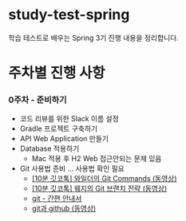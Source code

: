 # study-test-spring
학습 테스트로 배우는 Spring 3기 진행 내용을 정리합니다.

# 주차별 진행 사항
### 0주차 - 준비하기
- 코드 리뷰를 위한 Slack 이름 설정
- Gradle 프로젝트 구축하기
- API Web Application 만들기
- Database 적용하기
  - Mac 적용 후 H2 Web 접근안되는 문제 있음 
- Git 사용법 준비 ... 사용법 확인 필요
  - [[10분 깃코톡] 와일더의 Git Commands (동영상)](https://www.youtube.com/watch?v=JsRD2AWxxFg)
  - [[10분 깃코톡] 웨지의 Git 브랜치 전략 (동영상)](https://www.youtube.com/watch?v=jeaf8OXYO1g)
  - [git - 간편 안내서](https://rogerdudler.github.io/git-guide/index.ko.html)
  - [git과 github (동영상)](https://www.inflearn.com/course/git-and-github#curriculum)
